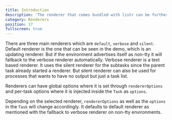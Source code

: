 ```yaml
---
title: Introduction
description: 'The renderer that comes bundled with listr can be further customized.'
category: Renderers
position: 17
fullscreen: true
---
```


There are three main renderers which are `default`, `verbose` and `silent`. Default renderer is the one that can be seen in the demo, which is an updating renderer. But if the environment advertises itself as non-tty it will fallback to the verbose renderer automatically. Verbose renderer is a text based renderer. It uses the silent renderer for the subtasks since the parent task already started a renderer. But silent renderer can also be used for processes that wants to have no output but just a task list.

<alert type="info">

Renderers can have global options where it is set through `rendererOptions` and per-task options where it is injected inside the `Task` as `options`.

Depending on the selected renderer, `rendererOptions` as well as the `options` in the `Task` will change accordingly. It defaults to default renderer as mentioned with the fallback to verbose renderer on non-tty environments.

</alert>
